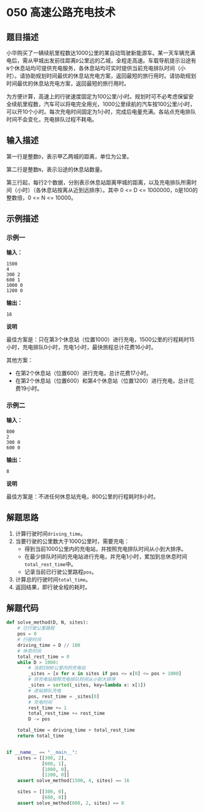 # 050 高速公路充电技术

## 题目描述

小华购买了一辆续航里程数达1000公里的某自动驾驶新能源车。某一天车辆充满电后，需从甲城出发前往距离`D`公里远的乙城，全程走高速。车载导航提示沿途有`N`个休息站均可提供充电服务，各休息站均可实时提供当前充电排队时间（小时）。请协助规划时间最优的休息站充电方案，返回最短的旅行用时。请协助规划时间最优的休息站充电方案，返回最短的旅行用时。

为方便计算，高速上的行驶速度固定为100公里/小时。规划时可不必考虑保留安全续航里程数，汽车可以将电完全用光，1000公里续航的汽车按100公里/小时，可以开10个小时。每次充电时间固定为1小时，完成后电量充满。各站点充电排队时间不会变化，充电排队过程不耗电。

## 输入描述

第一行是整数`D`，表示甲乙两城的距离，单位为公里。

第二行是整数`N`，表示沿途的休息站数量。

第三行起，每行2个数据，分别表示休息站距离甲城的距离，以及充电排队所需时间（小时）（各休息站按离从近到远排序）。其中 0 <= D <= 1000000，`D`是100的整数倍，0 <= N <= 10000。

## 示例描述

### 示例一

**输入：**
```text
1500
4
300 2
600 1
1000 0
1200 0
```

**输出：**
```text
16
```
**说明**

最佳方案是：只在第3个休息站（位置1000）进行充电，1500公里的行程耗时15小时，充电排队0小时，充电1小时，最快旅程总计花费16小时。

其他方案：
- 在第2个休息站（位置600）进行充电，总计花费17小时。
- 在第2个休息站（位置600）和第4个休息站（位置1200）进行充电，总计花费19小时。

### 示例二

**输入：**

```text
800
2
300 0
600 0
```

**输出：**
```text
8
```

**说明**

最佳方案是：不进任何休息站充电，800公里的行程耗时8小时。

## 解题思路

1. 计算行驶时间`driving_time`。
2. 当要行驶的公里数大于1000公里时，需要充电：
    - 得到当前1000公里内的充电站，并按照充电排队时间从小到大排序。
    - 在最少排队时间的充电站进行充电，并充电1小时，累加到总休息时间`total_rest_time`中。
    - 记录当前已行驶公里路程`pos`。
3. 计算总的行驶时间`total_time`。
4. 返回结果，即行驶全程的耗时。

## 解题代码

```python
def solve_method(D, N, sites):
    # 已行驶公里路程
    pos = 0
    # 行驶时间
    driving_time = D // 100
    # 休息时间
    total_rest_time = 0
    while D > 1000:
        # 当前1000公里内的充电站
        _sites = [x for x in sites if pos <= x[0] <= pos + 1000]
        # 将充电站按照充电排队时间从小到大排序
        _sites = sorted(_sites, key=lambda x: x[1])
        # 进站排队充电
        pos, rest_time = _sites[0]
        # 充电时间
        rest_time += 1
        total_rest_time += rest_time
        D -= pos

    total_time = driving_time + total_rest_time
    return total_time


if __name__ == "__main__":
    sites = [[300, 2],
             [600, 1],
             [1000, 0],
             [1200, 0]]
    assert solve_method(1500, 4, sites) == 16

    sites = [[300, 0],
             [600, 0]]
    assert solve_method(800, 2, sites) == 8
```

